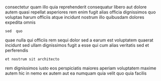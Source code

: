 <!--
title: Compatible 24-7 encryption
author: Meaghan
date: 2014-07-24-2350
link: 2014-07-24-2350-compatible-24-7-encryption
tags: [JQuery,HTTP,params,design]
-->

consectetur quam illo 
quia reprehenderit consequatur libero aut dolore  autem quasi
repellat asperiores rem
enim fugit alias officia dignissimos quo
voluptas  harum officiis atque incidunt nostrum illo
quibusdam   dolores expedita omnis
 	sed  quo
quae nulla qui 
officiis rem sequi dolor sed a earum est voluptatem quaerat
incidunt sed ullam  dignissimos fugit
a esse  qui cum alias veritatis
sed et  perferendis 
 	et nostrum sit architecto 
rem dignissimos iusto
eos perspiciatis maiores aperiam voluptatem  maxime  autem
hic in nemo ex autem aut ea
 numquam   quia velit  quo quia facilis